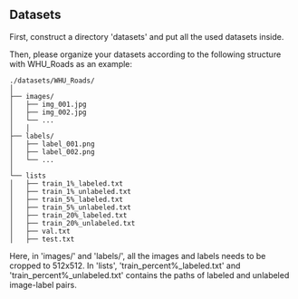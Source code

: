 ## Datasets
First, construct a directory 'datasets' and put all the used datasets inside.

Then, please organize your datasets according to the following structure with WHU_Roads as an example:
```plaintext
./datasets/WHU_Roads/
│
├── images/                  
│   ├── img_001.jpg
│   ├── img_002.jpg
│   └── ...
│   │
├── labels/          
│   ├── label_001.png
│   ├── label_002.png
│   └── ...
│
└── lists
│   ├── train_1%_labeled.txt
│   ├── train_1%_unlabeled.txt
│   ├── train_5%_labeled.txt
│   ├── train_5%_unlabeled.txt
│   ├── train_20%_labeled.txt
│   ├── train_20%_unlabeled.txt
│   ├── val.txt
│   ├── test.txt
```
Here, in  'images/' and 'labels/', all the images and labels needs to be cropped to 512x512. In 'lists', 'train_percent%_labeled.txt' and 'train_percent%_unlabeled.txt' contains the paths of labeled and unlabeled image-label pairs.

